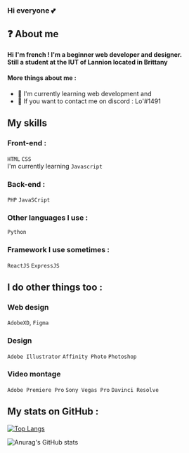 
### Hi everyone 💕

## ❓ About me

**Hi**
**I'm french ! I'm a beginner web developer and designer.** \
**Still a student at the IUT of Lannion located in Brittany**

#### More things about me :

- 📂 I'm currently learning web development and 
- 💭 If you want to contact me on discord : Lo'#1491

## My skills

### Front-end :
`HTML` `CSS` 
\
I'm currently learning `Javascript`

### Back-end :
`PHP` `JavaSCript` 

### Other languages I use :
`Python`

### Framework I use sometimes :
`ReactJS` `ExpressJS`

## I do other things too :
  
### Web design
`AdobeXD`, `Figma`


### Design
`Adobe Illustrator`
`Affinity Photo`
`Photoshop`


### Video montage
`Adobe Premiere Pro`
`Sony Vegas Pro`
`Davinci Resolve`


## My stats on GitHub :

[![Top Langs](https://github-readme-stats.vercel.app/api/top-langs/?username=Lola0810&layout=compact)](https://github.com/anuraghazra/github-readme-stats)

![Anurag's GitHub stats](https://github-readme-stats.vercel.app/api?username=Lola0810&show_icons=true&theme=onedark)
